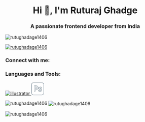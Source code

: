 <h1 align="center">Hi 👋, I'm Ruturaj Ghadge</h1>
<h3 align="center">A passionate frontend developer from India</h3>

<p align="left"> <img src="https://komarev.com/ghpvc/?username=rutughadage1406&label=Profile%20views&color=0e75b6&style=flat" alt="rutughadage1406" /> </p>

<p align="left"> <a href="https://github.com/ryo-ma/github-profile-trophy"><img src="https://github-profile-trophy.vercel.app/?username=rutughadage1406" alt="rutughadage1406" /></a> </p>

<h3 align="left">Connect with me:</h3>
<p align="left">
</p>

<h3 align="left">Languages and Tools:</h3>
<p align="left"> <a href="https://www.adobe.com/in/products/illustrator.html" target="_blank" rel="noreferrer"> <img src="https://www.vectorlogo.zone/logos/adobe_illustrator/adobe_illustrator-icon.svg" alt="illustrator" width="40" height="40"/> </a> <a href="https://www.photoshop.com/en" target="_blank" rel="noreferrer"> <img src="https://raw.githubusercontent.com/devicons/devicon/master/icons/photoshop/photoshop-line.svg" alt="photoshop" width="40" height="40"/> </a> </p>

<p><img align="left" src="https://github-readme-stats.vercel.app/api/top-langs?username=rutughadage1406&show_icons=true&locale=en&layout=compact" alt="rutughadage1406" /></p>

<p>&nbsp;<img align="center" src="https://github-readme-stats.vercel.app/api?username=rutughadage1406&show_icons=true&locale=en" alt="rutughadage1406" /></p>

<p><img align="center" src="https://github-readme-streak-stats.herokuapp.com/?user=rutughadage1406&" alt="rutughadage1406" /></p>

